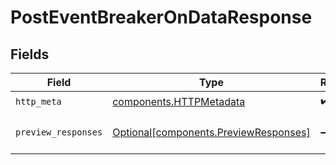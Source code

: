 # PostEventBreakerOnDataResponse


## Fields

| Field                                                                                | Type                                                                                 | Required                                                                             | Description                                                                          |
| ------------------------------------------------------------------------------------ | ------------------------------------------------------------------------------------ | ------------------------------------------------------------------------------------ | ------------------------------------------------------------------------------------ |
| `http_meta`                                                                          | [components.HTTPMetadata](../../models/components/httpmetadata.md)                   | :heavy_check_mark:                                                                   | N/A                                                                                  |
| `preview_responses`                                                                  | [Optional[components.PreviewResponses]](../../models/components/previewresponses.md) | :heavy_minus_sign:                                                                   | a list of PreviewResponseBody objects                                                |
